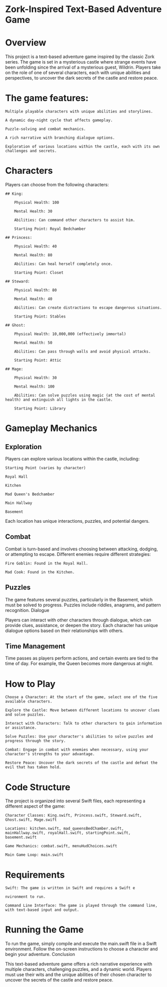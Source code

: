 # Zork-Inspired Text-Based Adventure Game

# Overview

This project is a text-based adventure game inspired by the classic Zork series. The game is set in a mysterious castle where strange events have been unfolding since the arrival of a mysterious guest, Wildrin. Players take on the role of one of several characters, each with unique abilities and perspectives, to uncover the dark secrets of the castle and restore peace.

# The game features:

    Multiple playable characters with unique abilities and storylines.

    A dynamic day-night cycle that affects gameplay.

    Puzzle-solving and combat mechanics.

    A rich narrative with branching dialogue options.

    Exploration of various locations within the castle, each with its own challenges and secrets.

# Characters

Players can choose from the following characters:

    ## King:

        Physical Health: 100

        Mental Health: 30

        Abilities: Can command other characters to assist him.

        Starting Point: Royal Bedchamber

    ## Princess:

        Physical Health: 40

        Mental Health: 80

        Abilities: Can heal herself completely once.

        Starting Point: Closet

    ## Steward:

        Physical Health: 80

        Mental Health: 40

        Abilities: Can create distractions to escape dangerous situations.

        Starting Point: Stables

    ## Ghost:

        Physical Health: 10,000,000 (effectively immortal)

        Mental Health: 50

        Abilities: Can pass through walls and avoid physical attacks.

        Starting Point: Attic

    ## Mage:

        Physical Health: 30

        Mental Health: 100

        Abilities: Can solve puzzles using magic (at the cost of mental health) and extinguish all lights in the castle.

        Starting Point: Library

# Gameplay Mechanics
## Exploration

Players can explore various locations within the castle, including:

    Starting Point (varies by character)

    Royal Hall

    Kitchen

    Mad Queen's Bedchamber

    Main Hallway

    Basement

Each location has unique interactions, puzzles, and potential dangers.
## Combat

Combat is turn-based and involves choosing between attacking, dodging, or attempting to escape. Different enemies require different strategies:

    Fire Goblin: Found in the Royal Hall.

    Mad Cook: Found in the Kitchen.

## Puzzles

The game features several puzzles, particularly in the Basement, which must be solved to progress. Puzzles include riddles, anagrams, and pattern recognition.
Dialogue

Players can interact with other characters through dialogue, which can provide clues, assistance, or deepen the story. Each character has unique dialogue options based on their relationships with others.

## Time Management

Time passes as players perform actions, and certain events are tied to the time of day. For example, the Queen becomes more dangerous at night.
# How to Play

    Choose a Character: At the start of the game, select one of the five available characters.

    Explore the Castle: Move between different locations to uncover clues and solve puzzles.

    Interact with Characters: Talk to other characters to gain information or assistance.

    Solve Puzzles: Use your character's abilities to solve puzzles and progress through the story.

    Combat: Engage in combat with enemies when necessary, using your character's strengths to your advantage.

    Restore Peace: Uncover the dark secrets of the castle and defeat the evil that has taken hold.

# Code Structure

The project is organized into several Swift files, each representing a different aspect of the game:

    Character Classes: King.swift, Princess.swift, Steward.swift, Ghost.swift, Mage.swift

    Locations: kitchen.swift, mad_queensBedChamber.swift, mainHallway.swift, royalHall.swift, startingPoint.swift, basement.swift

    Game Mechanics: combat.swift, menuHudChoices.swift

    Main Game Loop: main.swift

# Requirements

    Swift: The game is written in Swift and requires a Swift e

    nvironment to run.

    Command Line Interface: The game is played through the command line, with text-based input and output.

# Running the Game

To run the game, simply compile and execute the main.swift file in a Swift environment. Follow the on-screen instructions to choose a character and begin your adventure.
Conclusion

This text-based adventure game offers a rich narrative experience with multiple characters, challenging puzzles, and a dynamic world. Players must use their wits and the unique abilities of their chosen character to uncover the secrets of the castle and restore peace.
